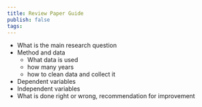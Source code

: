 ```yaml
---
title: Review Paper Guide
publish: false
tags: 
---
```

 - What is the main research question
- Method and data
	- What data is used
	- how many years
	- how to clean data and collect it
- Dependent variables
- Independent variables
- What is done right or wrong, recommendation for improvement
